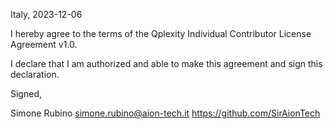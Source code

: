 Italy, 2023-12-06

I hereby agree to the terms of the Qplexity Individual Contributor License
Agreement v1.0.

I declare that I am authorized and able to make this agreement and sign this
declaration.

Signed,

Simone Rubino <simone.rubino@aion-tech.it> https://github.com/SirAionTech

